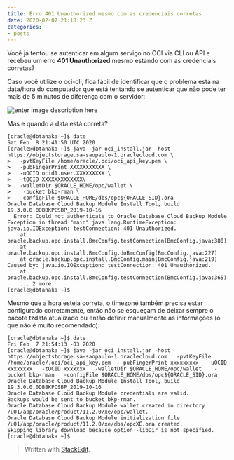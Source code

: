 ```yaml
---
title: Erro 401 Unauthorized mesmo com as credenciais corretas 
date: 2020-02-07 21:18:23 Z
categories:
- posts
---
```

Você já tentou se autenticar em algum serviço no OCI via CLI ou API e recebeu um erro **401  Unauthorized** mesmo estando com as credenciais corretas? 


Caso você utilize o oci-cli, fica fácil de identificar que o problema está na data/hora do computador que está tentando se autenticar que não pode ter mais de 5 minutos de diferença com o servidor:

![enter image description here](https://i.imgur.com/bfkOkZT.png)


Mas e quando a data está correta?

    [oracle@dbtanaka ~]$ date
    Sat Feb  8 21:41:50 UTC 2020
    [oracle@dbtanaka ~]$ java -jar oci_install.jar -host https://objectstorage.sa-saopaulo-1.oraclecloud.com \
    >   -pvtKeyFile /home/oracle/.oci/oci_api_key.pem \
    >   -pubFingerPrint XXXXXXXXXXX \
    >   -uOCID ocid1.user.XXXXXXXXX \
    >   -tOCID XXXXXXXXXXXXX\
    >   -walletDir $ORACLE_HOME/opc/wallet \
    >    -bucket bkp-rman \
    >   -configFile $ORACLE_HOME/dbs/opc${ORACLE_SID}.ora
    Oracle Database Cloud Backup Module Install Tool, build 19.3.0.0.0DBBKPCSBP_2019-10-16
      Error: Could not authenticate to Oracle Database Cloud Backup Module
    Exception in thread "main" java.lang.RuntimeException: java.io.IOException: testConnection: 401 Unauthorized.
    	at oracle.backup.opc.install.BmcConfig.testConnection(BmcConfig.java:380)
    	at oracle.backup.opc.install.BmcConfig.doBmcConfig(BmcConfig.java:227)
    	at oracle.backup.opc.install.BmcConfig.main(BmcConfig.java:219)
    Caused by: java.io.IOException: testConnection: 401 Unauthorized.
    	at oracle.backup.opc.install.BmcConfig.testConnection(BmcConfig.java:365)
    	... 2 more
    [oracle@dbtanaka ~]$ 


Mesmo que a hora esteja correta, o timezone também precisa estar configurado corretamente, então não se esqueçam de deixar sempre o pacote tzdata atualizado ou então definir manualmente as informações (o que não é muito recomendado):

    [oracle@dbtanaka ~]$ date
    Fri Feb  7 21:54:13 -03 2020
    [oracle@dbtanaka ~]$ java -jar oci_install.jar -host https://objectstorage.sa-saopaulo-1.oraclecloud.com   -pvtKeyFile /home/oracle/.oci/oci_api_key.pem   -pubFingerPrint xxxxxxxxx   -uOCID xxxxxxxx   -tOCID xxxxxxx   -walletDir $ORACLE_HOME/opc/wallet    -bucket bkp-rman   -configFile $ORACLE_HOME/dbs/opc${ORACLE_SID}.ora
    Oracle Database Cloud Backup Module Install Tool, build 19.3.0.0.0DBBKPCSBP_2019-10-16
    Oracle Database Cloud Backup Module credentials are valid.
    Backups would be sent to bucket bkp-rman.
    Oracle Database Cloud Backup Module wallet created in directory /u01/app/oracle/product/11.2.0/xe/opc/wallet.
    Oracle Database Cloud Backup Module initialization file /u01/app/oracle/product/11.2.0/xe/dbs/opcXE.ora created.
    Skipping library download because option -libDir is not specified.
    [oracle@dbtanaka ~]$ 




> Written with [StackEdit](https://stackedit.io/).

